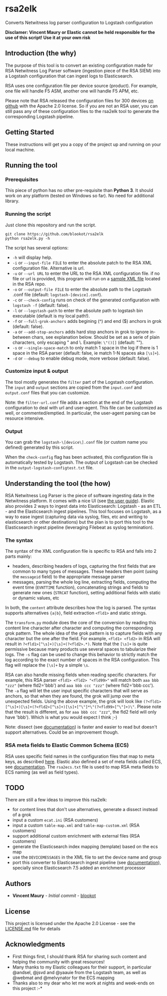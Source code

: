 # rsa2elk

Converts Netwitness log parser configuration to Logstash configuration

**Disclamer: Vincent Maury or Elastic cannot be held responsible for the use of this script! Use it at your own risk**

## Introduction (the why)

The purpose of this tool is to convert an existing configuration made for RSA Netwitness Log Parser software (ingestion piece of the RSA SIEM) into a Logstash configuration that can ingest logs to Elasticsearch.

RSA uses one configuration file per device source (product). For example, one file will handle F5 ASM, another one will handle F5 APM, etc.

Please note that RSA released the configuration files for 300 devices [on github](https://github.com/netwitness/nw-logparsers) with the Apache 2.0 license. So if you are not an RSA user, you can still pass any of these configuration files to the rsa2elk tool to generate the corresponding Logstash pipeline.

## Getting Started

These instructions will get you a copy of the project up and running on your local machine.

## Running the tool

### Prerequisites

This piece of python has no other pre-requisite than **Python 3**.
It should work on any platform (tested on Windows so far).
No need for additional library.

### Running the script

Just clone this repository and run the script.

```
git clone https://github.com/blookot/rsa2elk
python rsa2elk.py -h
```

The script has several options:
* `-h` will display help.
* `-i` or `--input-file FILE` to enter the absolute patch to the RSA XML configuration file. Alternative is url.
* `-u` or `--url URL` to enter the URL to the RSA XML configuration file. if no file or url is provided, this program will run on a [sample XML file](https://raw.githubusercontent.com/netwitness/nw-logparsers/master/devices/zscalernss/zscalernssmsg.xml) located in the RSA repo.
* `-o` or `--output-file FILE` to enter the absolute path to the Logstash .conf file (default: `logstash-[device].conf`).
* `-c` or `--check-config` runs on check of the generated configuration with `logstash -f` (default: false).
* `-l` or `--logstash-path` to enter the absolute path to logstash bin executable (default is my local path!).
* `-f` or `--full-grok-anchors` adds begining (^) and end ($) anchors in grok (default: false).
* `-a` or `--add-stop-anchors` adds hard stop anchors in grok to ignore in-between chars, see explanation below. Should be set as a serie of plain characters, only escaping " and \\. Example: `\"()[]` (default: "").
* `-s` or `--single-space-match` to only match 1 space in the log if there is 1 space in the RSA parser (default: false, ie match 1-N spaces aka `[\s]+`).
* `-d` or `--debug` to enable debug mode, more verbose (default: false).

### Customize input & output

The tool mostly generates the `filter` part of the Logstash configuration. The `input` and `output` sections are copied from the `input.conf` and `output.conf` files that you can customize.

Note: the `filter-url.conf` file adds a section at the end of the Logstash configuration to deal with url and user-agent. This file can be customized as well, or commented/emptied. In particular, the user-agent parsing can be resource intensive.

### Output

You can grab the `logstash-\[device\].conf` file (or custom name you defined) generated by this script.

When the `check-config` flag has been activated, this configuration file is automatically tested by Logstash. The output of Logstash can be checked in the `output-logstash-configtest.txt` file.

## Understanding the tool (the how)

RSA Netwitness Log Parser is the piece of software ingesting data in the Netwitness platform. It comes with a nice UI (see [the user guide](https://community.rsa.com/docs/DOC-85016)).
Elastic also provides 2 ways to ingest data into Elasticsearch: Logstash - as an ETL - and the Elasticsearch ingest pipelines. This tool focuses on Logstash, as a way to ease ingest (capturing data via syslog, files, etc and writing to elasticsearch or other destinations) but the plan is to port this tool to the Elasticsearch ingest pipeline (leveraging Filebeat as syslog termination).

### The syntax

The syntax of the XML configuration file is specific to RSA and falls into 2 parts mainly:
* headers, describing headers of logs, capturing the first fields that are common to many types of messages. These headers then point (using the `messageid` field) to the appropriate message parser
* messages, parsing the whole log line, extracting fields, computing the event time (`EVNTTIME` function), concatenating strings and fields to generate new ones (`STRCAT` function), setting additional fields with static or dynamic values, etc

In both, the `content` attribute describes how the log is parsed. The syntax supports alternatives `{a|b}`, field extraction `<fld1>` and static strings.

The `transform.py` module does the core of the conversion by reading this content line character after character and computing the corresponding grok pattern.
The whole idea of the grok pattern is to capture fields with any character but the one after the field. For example, `<fld1> <fld2>` in RSA will result in `?<fld1>[^\s]+)[\s]+(?<fld2>.*)`. Note that the `[\s]+` is quite permissive because many products use several spaces to tabularize their logs. The `-s` flag can be used to change this behavior to strictly match the log according to the exact number of spaces in the RSA configuration. This flag will replace the `[\s]+` by a simple `\s`.

RSA can also handle missing fields when reading specific characters. For example, this RSA parser `<fld1> <fld2> "<fld99>"` will match both `aaa bbb "zzz"` (where fld2='bbb') and `aaa bbb ccc "zzz"` (where fld2='bbb ccc').
The `-a` flag will let the user input specific characters that will serve as anchors, so that when they are found, the grok will jump over the unexpected fields. Using the above example, the grok will look like `(?<fld1>[^\s]+)[\s]+(?<fld2>[^\s]+)[\s]+[^\"]*\"(?<fld99>[^\"]+)\"`. Please note that the result is different, as for `aaa bbb ccc "zzz"`, the fld2 field will only have 'bbb'). Which is what you would expect I think ;-)

Note: dissect (see [documentation](https://www.elastic.co/guide/en/logstash/master/plugins-filters-dissect.html)) is faster and easier to read but doesn't support alternatives. Could be an improvement though.

### RSA meta fields to Elastic Common Schema (ECS)

RSA uses specific field names in the configuration files that map to meta keys, as described [here](https://community.rsa.com/community/products/netwitness/blog/2017/11/13/rsa-meta-dictionary-tool).
Elastic also defined a set of meta fields called ECS, see [documentation](https://www.elastic.co/guide/en/ecs/current/ecs-field-reference.html).
The `rsa2ecs.txt` file is used to map RSA meta fields to ECS naming (as well as field types).

## TODO

There are still a few ideas to improve this rsa2elk:
* for content lines that don't use alternatives, generate a dissect instead of a grok
* input a custom `ecat.ini` (RSA customers)
* input a custom `table-map.xml` and `table-map-custom.xml` (RSA customers)
* support additional custom enrichment with external files (RSA customers)
* generate the Elasticsearch index mapping (template) based on the ecs map
* use the `DEVICEMESSAGES` in the XML file to set the device name and group
* port this converter to Elasticsearch ingest pipeline (see [documentation](https://www.elastic.co/guide/en/elasticsearch/reference/current/pipeline.html)), specially since Elasticsearch 7.5 added an enrichment processor

## Authors

* **Vincent Maury** - *Initial commit* - [blookot](https://github.com/blookot)

## License

This project is licensed under the Apache 2.0 License - see the [LICENSE.md](LICENSE.md) file for details

## Acknowledgments

* First things first, I should thank RSA for sharing such content and helping the community with great resources!
* Many thanks to my Elastic colleagues for their support, in particular @andsel, @jsvd and @yaauie from the Logstash team, as well as @webmat and @melvynator for the ECS mapping
* Thanks also to my dear who let me work at nights and week-ends on this project :-*
